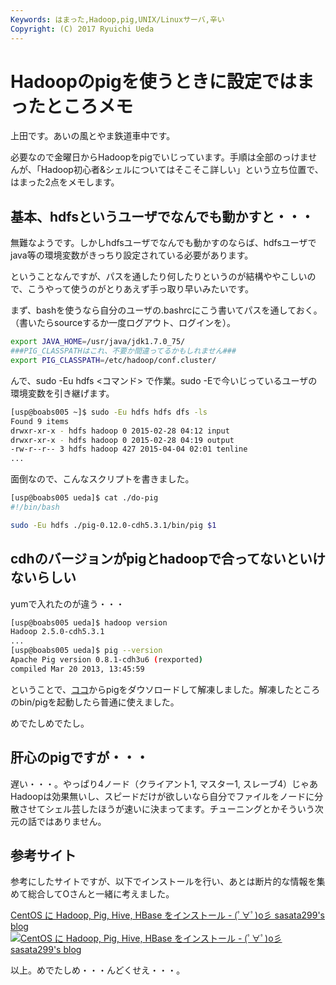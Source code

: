 ```yaml
---
Keywords: はまった,Hadoop,pig,UNIX/Linuxサーバ,辛い
Copyright: (C) 2017 Ryuichi Ueda
---
```


# Hadoopのpigを使うときに設定ではまったところメモ
上田です。あいの風とやま鉄道車中です。

必要なので金曜日からHadoopをpigでいじっています。手順は全部のっけませんが、「Hadoop初心者&シェルについてはそこそこ詳しい」という立ち位置で、はまった2点をメモします。

<!--more-->
<h2>基本、hdfsというユーザでなんでも動かすと・・・</h2>

無難なようです。しかしhdfsユーザでなんでも動かすのならば、hdfsユーザでjava等の環境変数がきっちり設定されている必要があります。

ということなんですが、パスを通したり何したりというのが結構ややこしいので、こうやって使うのがとりあえず手っ取り早いみたいです。

まず、bashを使うなら自分のユーザの.bashrcにこう書いてパスを通しておく。（書いたらsourceするか一度ログアウト、ログインを）。

```bash
export JAVA_HOME=/usr/java/jdk1.7.0_75/
###PIG_CLASSPATHはこれ、不要か間違ってるかもしれません###
export PIG_CLASSPATH=/etc/hadoop/conf.cluster/
```

んで、sudo -Eu hdfs <コマンド> で作業。sudo -Eで今いじっているユーザの環境変数を引き継げます。

```bash
[usp@boabs005 ~]$ sudo -Eu hdfs hdfs dfs -ls
Found 9 items
drwxr-xr-x - hdfs hadoop 0 2015-02-28 04:12 input
drwxr-xr-x - hdfs hadoop 0 2015-02-28 04:19 output
-rw-r--r-- 3 hdfs hadoop 427 2015-04-04 02:01 tenline
...
```

面倒なので、こんなスクリプトを書きました。

```bash
[usp@boabs005 ueda]$ cat ./do-pig 
#!/bin/bash

sudo -Eu hdfs ./pig-0.12.0-cdh5.3.1/bin/pig $1
```


<h2>cdhのバージョンがpigとhadoopで合ってないといけないらしい</h2>

yumで入れたのが違う・・・

```bash
[usp@boabs005 ueda]$ hadoop version
Hadoop 2.5.0-cdh5.3.1
...
[usp@boabs005 ueda]$ pig --version
Apache Pig version 0.8.1-cdh3u6 (rexported) 
compiled Mar 20 2013, 13:45:59
```

ということで、<a href="http://www.cloudera.com/content/cloudera/en/documentation/core/latest/topics/cdh_vd_cdh_package_previous.html#concept_cb1_dhz_dr_unique_2">ココ</a>からpigをダウソロードして解凍しました。解凍したところのbin/pigを起動したら普通に使えました。


めでたしめでたし。


<h2>肝心のpigですが・・・</h2>

遅い・・・。やっぱり4ノード（クライアント1, マスター1, スレーブ4）じゃあHadoopは効果無いし、スピードだけが欲しいなら自分でファイルをノードに分散させてシェル芸したほうが速いに決まってます。チューニングとかそういう次元の話ではありません。


<h2>参考サイト</h2>

参考にしたサイトですが、以下でインストールを行い、あとは断片的な情報を集めて総合してOさんと一緒に考えました。


<span class="hatena-bookmark-title"><a href="http://blog.livedoor.jp/sasata299/archives/51461548.html">CentOS に Hadoop, Pig, Hive, HBase をインストール - (ﾟ∀ﾟ)o彡 sasata299's blog</a></span> <span class="hatena-bookmark-users"><a href="http://b.hatena.ne.jp/entry/blog.livedoor.jp/sasata299/archives/51461548.html"><img title="CentOS に Hadoop, Pig, Hive, HBase をインストール - (ﾟ∀ﾟ)o彡 sasata299's blog" alt="CentOS に Hadoop, Pig, Hive, HBase をインストール - (ﾟ∀ﾟ)o彡 sasata299's blog" src="http://b.hatena.ne.jp/entry/image/http://blog.livedoor.jp/sasata299/archives/51461548.html"></a></span>


以上。めでたしめ・・・んどくせえ・・・。
